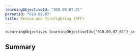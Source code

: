```yaml
---
learningObjectiveId: "010.09.07.01"
parentId: "010.09.07"
title: Rescue and firefighting (RFF)
---
```


```tsx eval
<LearningObjectives learningObjectiveId={"010.09.07.01"} />
```

## Summary
